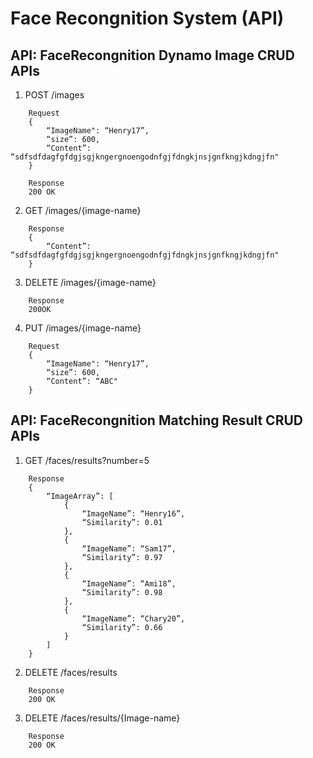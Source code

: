 # Face Recongnition System (API)
## API: FaceRecongnition Dynamo Image CRUD APIs
1. POST /images
```
    Request
    {
        “ImageName": “Henry17”,
        “size”: 600,
        “Content”: “sdfsdfdagfgfdgjsgjkngergnoengodnfgjfdngkjnsjgnfkngjkdngjfn"
    }
    
    Response
    200 OK
```
2. GET /images/{image-name}
```
    Response
    {
        “Content”: “sdfsdfdagfgfdgjsgjkngergnoengodnfgjfdngkjnsjgnfkngjkdngjfn"
    }
```
3. DELETE  /images/{image-name}
```
    Response
    200OK
```
4. PUT /images/{image-name}
```
    Request
    {
        “ImageName": “Henry17”,
        “size”: 600,
        “Content”: “ABC"
    }
```

## API: FaceRecongnition Matching Result CRUD APIs
1. GET /faces/results?number=5
```
    Response
    {
        “ImageArray”: [
            {
                “ImageName”: “Henry16”,
                “Similarity”: 0.01
            }, 
            {
                “ImageName”: “Sam17”,
                “Similarity”: 0.97
            },
            {
                “ImageName”: “Ami18”,
                “Similarity”: 0.98
            },
            {
                “ImageName”: “Chary20”,
                “Similarity”: 0.66
            }
        ]
    }
```
2. DELETE /faces/results
```
    Response
    200 OK
```
3. DELETE /faces/results/{Image-name}
```
    Response
    200 OK
```




